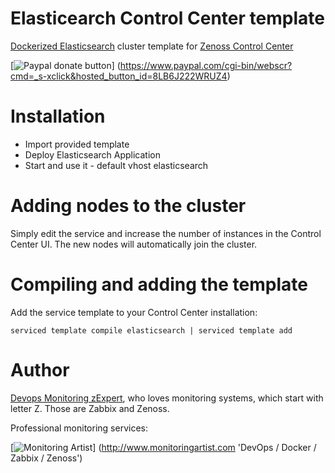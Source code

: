 Elasticearch Control Center template
=====================================

[Dockerized Elasticsearch](http://www.elastic.co) cluster
template for [Zenoss Control Center](http://controlcenter.io/)

[![Paypal donate button](http://jangaraj.com/img/github-donate-button02.png)]
(https://www.paypal.com/cgi-bin/webscr?cmd=_s-xclick&hosted_button_id=8LB6J222WRUZ4)

Installation
============

- Import provided template
- Deploy Elasticsearch Application
- Start and use it - default vhost elasticsearch


Adding nodes to the cluster
===========================

Simply edit the service and increase the number of instances in the Control
Center UI. The new nodes will automatically join the cluster.

Compiling and adding the template
=================================

Add the service template to your Control Center installation:

```
serviced template compile elasticsearch | serviced template add
```

Author
======

[Devops Monitoring zExpert](http://www.jangaraj.com 'DevOps / Docker / Zabbix / Zenoss'), who loves monitoring 
systems, which start with letter Z. Those are Zabbix and Zenoss.

Professional monitoring services:

[![Monitoring Artist](http://monitoringartist.com/img/github-monitoring-artist-logo.jpg)]
(http://www.monitoringartist.com 'DevOps / Docker / Zabbix / Zenoss')
